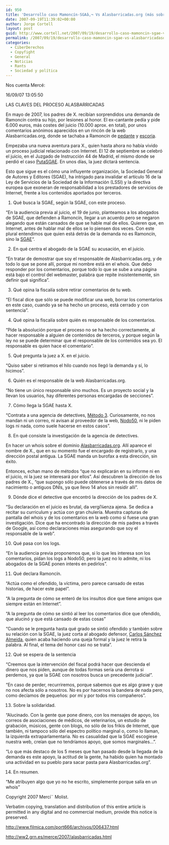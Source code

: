 ```yaml
---
id: 950
title: 'Desarrollo caso Mamoncí­n-SGAâ‚¬ Vs Alasbarricadas.org (más sobre el &quot;honor&quot;)'
date: 2007-09-19T11:39:02+00:00
author: Jorge Cortell
layout: post
guid: http://www.cortell.net/2007/09/19/desarrollo-caso-mamoncin-sgae-vs-alasbarricadasorg-mas-sobre-el-honor/
permalink: /2007/09/19/desarrollo-caso-mamoncin-sgae-vs-alasbarricadasorg-mas-sobre-el-honor/
categories:
  - CiberDerechos
  - Copyfight
  - General
  - Noticias
  - Rants
  - Sociedad y polí­tica
---
```

Nos cuenta Mercé:

16/09/07 13:05:50

LAS CLAVES DEL PROCESO ALASBARRICADAS

En mayo de 2007, los padres de X. recibí­an sorprendidos una demanda de Ramoncí­n contra su hijo, por lesiones al honor. El ex-cantante pedí­a y pide 6.000 euros, más costes del juicio (10.000 aprox. en total), por unos comentarios anónimos aparecidos en un rincón de la web Alasbarricadas.org, donde se tachaba a Ramoncí­n de <a target="_blank" title="DRAE" href="http://buscon.rae.es/draeI/SrvltGUIBusUsual?LEMA=pedante&TIPO_HTML=2&FORMATO=ampliado&sourceid=mozilla-search">pedante</a> y <a target="_blank" title="DRAE" href="http://buscon.rae.es/draeI/SrvltGUIBusUsual?LEMA=escoria&TIPO_HTML=2&FORMATO=ampliado&sourceid=mozilla-search">escoria</a>.

Empezaba una nueva aventura para X., quien hasta ahora no habí­a vivido un proceso judicial relacionado con Internet. El 12 de septiembre se celebró el juicio, en el Juzgado de Instrucción 44 de Madrid, el mismo donde se perdió el caso <a target="_blank" title="http://www.putasgae.org/" href="http://www.putasgae.org/">PutaSGAE</a>. En unos dí­as, la juez dictará sentencia.

Esto que sigue es el cómo una influyente organización, la Sociedad General de Autores y Editores (SGAE), ha intrigado para invalidar el artí­culo 16 de la Ley de Servicios de la Sociedad de la Información (LSSI) y la directiva europea que exoneran de responsabilidad a los prestadores de servicios de Internet, frente a los contenidos aportados por terceros.

1. Qué busca la SGAE, según la SGAE, con este proceso.

&#8220;En la audiencia previa al juicio, el 19 de junio, planteamos a los abogados de SGAE, que defienden a Ramoncí­n, llegar a un acuerdo pero se negaron alegando que están cansados de que se hable mal de ellos. Quieren que, en Internet, antes de hablar mal de ellos se lo piensen dos veces. Con este plural entendimos que quien está detrás de la demanda no es Ramoncí­n, sino la <a target="_blank" title="SGAâ‚¬" href="http://www.alasbarricadas.org/noticias/">SGAE</a>&#8220;.

2. En qué centra el abogado de la SGAE su acusación, en el juicio.

&#8220;En tratar de demostrar que soy el responsable de Alasbarricadas.org, y de todo lo que se pone allí­, porque mi nombre está en el whois. Que debo responder por los comentarios, porque todo lo que se sube a una página está bajo el control del webmaster, palabra que repite insistentemente, sin definir qué significa&#8221;.

3. Qué opina la fiscalí­a sobre retirar comentarios de tu web.

&#8220;El fiscal dice que sólo se puede modificar una web, borrar los comentarios en este caso, cuando ya se ha hecho un proceso, está cerrado y con sentencia&#8221;.

4. Qué opina la fiscalí­a sobre quién es responsable de los comentarios.

&#8220;Pide la absolución porque el proceso no se ha hecho correctamente, al hacer responsable a alguien de contenidos de terceros, y porque según la ley no se puede determinar que el responsable de los contenidos sea yo. El responsable es quien hace el comentario&#8221;.

5. Qué pregunta la juez a X. en el juicio.

&#8220;Quiso saber si retiramos el hilo cuando nos llegó la demanda y sí­, lo hicimos&#8221;.

6. Quién es el responsable de la web Alasbarricadas.org.

&#8220;No tiene un único responsable sino muchos. Es un proyecto social y la llevan los usuarios, hay diferentes personas encargadas de secciones&#8221;.

7. Cómo llega la SGAE hasta X.

&#8220;Contrata a una agencia de detectives, <a target="_blank" title="http://www.metodo3.es/" href="http://www.metodo3.es/">Método 3</a>. Curiosamente, no nos mandan ni un correo, ni avisan al proveedor de la web, <a target="_blank" title="http://www.nodo50.org/" href="http://www.nodo50.org/">Nodo50</a>, ni le piden logs ni nada, como suele hacerse en estos casos&#8221;.

8. En qué consiste la investigación de la agencia de detectives.

En hacer un whois sobre el dominio <a target="_blank" title="http://www.alasbarricadas.org/noticias/" href="http://www.alasbarricadas.org/noticias/">Alasbarricadas.org</a>. Allí­ aparece el nombre de X., que en su momento fue el encargado de registrarlo, y una dirección postal antigua. La SGAE manda un burofax a esta dirección, sin éxito.

Entonces, echan mano de métodos &#8220;que no explicarán en su informe ni en el juicio, ni la juez se interesará por ellos&#8221;. Así­ descubren la dirección de los padres de X., &#8220;que supongo sólo puede obtenerse a través de mis datos de nacimiento o antiguos DNIs, ya que llevo 14 años sin residir allí­&#8221;.

9. Dónde dice el detective que encontró la dirección de los padres de X.

&#8220;Su declaración en el juicio es brutal, da vergí¼enza ajena. Se dedica a recitar su curriculum y actúa con gran chulerí­a. Muestra capturas de pantalla del whois y de los comentarios en la web como si fuese una gran investigación. Dice que ha encontrado la dirección de mis padres a través de Google, así­ como declaraciones mí­as asegurando que soy el responsable de la web&#8221;.

10. Qué pasa con los logs.

&#8220;En la audiencia previa proponemos que, si lo que les interesa son los comentarios, pidan los logs a Nodo50, pero la juez no lo admite, ni los abogados de la SGAE ponen interés en pedirlos&#8221;.

11. Qué declara Ramoncí­n.

&#8220;Actúa como el ofendido, la ví­ctima, pero parece cansado de estas historias, de hacer este papel&#8221;.

&#8220;A la pregunta de cómo se enteró de los insultos dice que tiene amigos que siempre están en Internet&#8221;.

&#8220;A la pregunta de cómo se sintió al leer los comentarios dice que ofendido, que alucinó y que está cansado de estas cosas&#8221;

&#8220;Cuando se le pregunta hasta qué grado se sintió ofendido y también sobre su relación con la SGAE, la juez corta al abogado defensor, <a target="_blank" title="http://www.bufetalmeida.com/" href="http://www.bufetalmeida.com/">Carlos Sánchez Almeida</a>, quien acaba haciendo una queja formal y la juez le retira la palabra. Al final, el tema del honor casi no se trata&#8221;.

12. Qué se espera de la sentencia

&#8220;Creemos que la intervención del fiscal podrá hacer que descienda el dinero que nos piden, aunque de todas formas serí­a una derrota si perdemos, ya que la SGAE con nosotros busca un precedente judicial&#8221;.

&#8220;En caso de perder, recurriremos, porque sabemos que es algo grave y que no nos afecta sólo a nosotros. No es por hacernos la bandera de nada pero, como decí­amos de pequeños: por mí­ y por todos mis compañeros&#8221;.

13. Sobre la solidaridad.

&#8220;Alucinado. Con la gente que pone dinero, con los mensajes de apoyo, los correos de asociaciones de médicos, de veterinarios, un estudio de grabación, músicos, gente con blogs, no sólo de los frikis de Internet, que también, ni tampoco sólo del espectro polí­tico marginal o, como lo llaman, la izquierda extraparlamentaria. No es casualidad que la SGAE escogiese nuestra web, creí­an que no tendrí­amos apoyo, que somos marginales&#8230;&#8221;.

&#8220;Lo que más destaco de los 5 meses que han pasado desde la llegada de la demanda es este apoyo, la actitud de la gente, ha habido quien ha montado una actividad en su pueblo para sacar pasta para Alasbarricadas.org&#8221;.

14. En resumen.

&#8220;Me atribuyen algo que yo no he escrito, simplemente porque salí­a en un whois&#8221;

Copyright 2007 Mercí¨ Molist.

Verbatim copying, translation and distribution of this entire article is permitted in any digital and no commercial medium, provide this notice is preserved.

<a target="_blank" title="Filmica" href="http://www.filmica.com/port666/archivos/006437.html">http://www.filmica.com/port666/archivos/006437.html</a>
  
<a target="_blank" title="Merce" href="http://ww2.grn.es/merce/2007/alasbarricadas.html">http://ww2.grn.es/merce/2007/alasbarricadas.html </a>